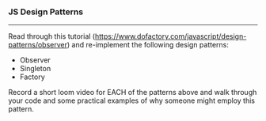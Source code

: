 ### JS Design Patterns

---

Read through this tutorial (https://www.dofactory.com/javascript/design-patterns/observer) and re-implement the following design patterns:

-   Observer
-   Singleton
-   Factory

Record a short loom video for EACH of the patterns above and walk through your code and some practical examples of why someone might employ this pattern.
